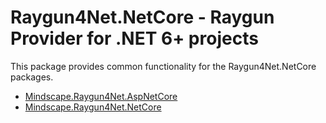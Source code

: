 Raygun4Net.NetCore - Raygun Provider for .NET 6+ projects
===========================================================

This package provides common functionality for the Raygun4Net.NetCore packages.

- [Mindscape.Raygun4Net.AspNetCore](https://www.nuget.org/packages/Mindscape.Raygun4Net.NetCore/)
- [Mindscape.Raygun4Net.NetCore](https://www.nuget.org/packages/Mindscape.Raygun4Net.NetCore/)